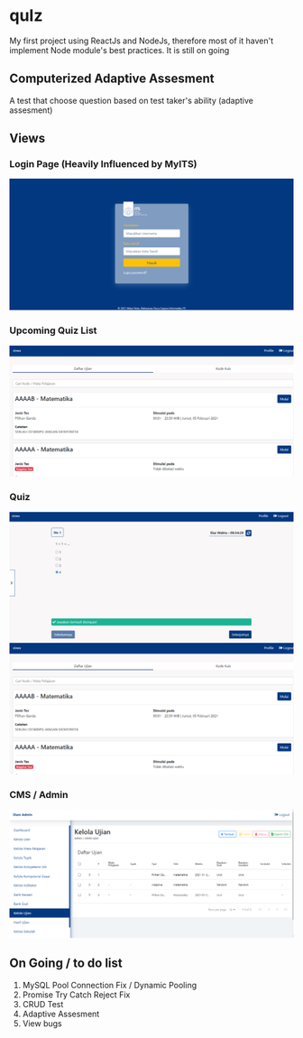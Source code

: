 # quIz
My first project using ReactJs and NodeJs, therefore most of it haven't implement Node module's best practices.
It is still on going

## Computerized Adaptive Assesment
A test that choose question based on test taker's ability (adaptive assesment)

## Views
### Login Page (Heavily Influenced by MyITS)
![Login Page](https://github.com/abaar/quIz/blob/main/git-resources/login.PNG?raw=true)

### Upcoming Quiz List
![Upcoming Quiz](https://github.com/abaar/quIz/blob/main/git-resources/upcoming-quiz.PNG?raw=true)

### Quiz
![Quiz](https://github.com/abaar/quIz/blob/main/git-resources/ujian.PNG)
![Quiz Responsive](https://github.com/abaar/quIz/blob/main/git-resources/upcoming-quiz.PNG)

### CMS / Admin
![Admin](https://github.com/abaar/quIz/blob/main/git-resources/admin.PNG)

## On Going / to do list
1. MySQL Pool Connection Fix / Dynamic Pooling
2. Promise Try Catch Reject Fix
3. CRUD Test
4. Adaptive Assesment
5. View bugs
